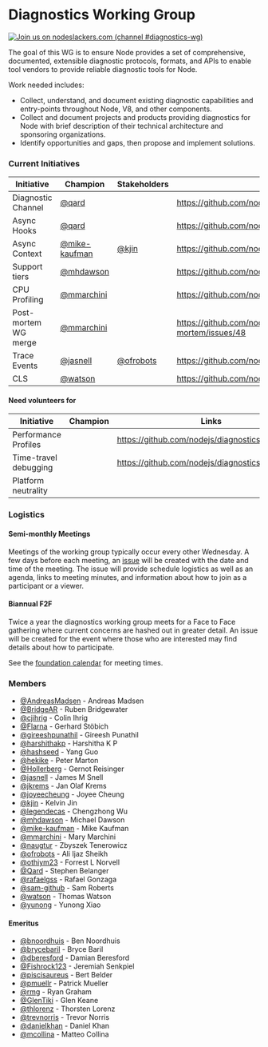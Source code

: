 # Diagnostics Working Group

[![Join us on nodeslackers.com (channel #diagnostics-wg)](https://img.shields.io/badge/Join%20us%20on-nodeslackers.com-blue)](https://node-js.slack.com/archives/C016U31J15M)

The goal of this WG is to ensure Node provides a set of comprehensive, documented, extensible diagnostic protocols, formats, and APIs to enable tool vendors to provide reliable diagnostic tools for Node.

Work needed includes:
- Collect, understand, and document existing diagnostic capabilities and entry-points throughout Node, V8, and other components.
- Collect and document projects and products providing diagnostics for Node with brief description of their technical architecture and sponsoring organizations.
- Identify opportunities and gaps, then propose and implement solutions.

### Current Initiatives

| Initiative           | Champion                                         | Stakeholders                             | Links
|----------------------|--------------------------------------------------|------------------------------------------|-------------------------------------------------
| Diagnostic Channel   | [@qard](https://github.com/qard)                 |                                          | https://github.com/nodejs/diagnostics/issues/180
| Async Hooks          | [@qard](https://github.com/qard)                 |                                          | https://github.com/nodejs/diagnostics/issues/124
| Async Context        | [@mike-kaufman](https://github.com/mike-kaufman) | [@kjin](https://github.com/kjin)         | https://github.com/nodejs/diagnostics/issues/107
| Support tiers        | [@mhdawson](https://github.com/mhdawson)         |                                          | https://github.com/nodejs/diagnostics/issues/157
| CPU Profiling        | [@mmarchini](https://github.com/mmarchini)       |                                          | https://github.com/nodejs/diagnostics/issues/148
| Post-mortem WG merge | [@mmarchini](https://github.com/mmarchini)       |                                          | https://github.com/nodejs/post-mortem/issues/48
| Trace Events         | [@jasnell](https://github.com/jasnell)           | [@ofrobots](https://github.com/ofrobots) | https://github.com/nodejs/diagnostics/issues/84
| CLS                  | [@watson](https://github.com/watson)             |                                          | https://github.com/nodejs/node/pull/26540

#### Need volunteers for

| Initiative            | Champion      | Links                                            |
|-----------------------|---------------|--------------------------------------------------|
| Performance Profiles  |               | https://github.com/nodejs/diagnostics/issues/161 |
| Time-travel debugging |               | https://github.com/nodejs/diagnostics/issues/164 |
| Platform neutrality   |               |                                                  |

### Logistics

#### Semi-monthly Meetings

Meetings of the working group typically occur every other Wednesday. A few days before each
meeting, an [issue](https://github.com/nodejs/diagnostics/issues) will be created with the
date and time of the meeting. The issue will provide schedule logistics as well as an agenda,
links to meeting minutes, and information about how to join as a participant or a viewer.

#### Biannual F2F

Twice a year the diagnostics working group meets for a Face to Face gathering where current
concerns are hashed out in greater detail. An issue will be created for the event where
those who are interested may find details about how to participate.

See the [foundation calendar](https://nodejs.org/calendar) for meeting times.

### Members

<!-- ncu-team-sync.team(nodejs/diagnostics) -->

- [@AndreasMadsen](https://github.com/AndreasMadsen) - Andreas Madsen
- [@BridgeAR](https://github.com/BridgeAR) - Ruben Bridgewater
- [@cjihrig](https://github.com/cjihrig) - Colin Ihrig
- [@Flarna](https://github.com/Flarna) - Gerhard Stöbich
- [@gireeshpunathil](https://github.com/gireeshpunathil) - Gireesh Punathil
- [@harshithakp](https://github.com/harshithaKP) - Harshitha K P
- [@hashseed](https://github.com/hashseed) - Yang Guo
- [@hekike](https://github.com/hekike) - Peter Marton
- [@Hollerberg](https://github.com/Hollerberg) - Gernot Reisinger
- [@jasnell](https://github.com/jasnell) - James M Snell
- [@jkrems](https://github.com/jkrems) - Jan Olaf Krems
- [@joyeecheung](https://github.com/joyeecheung) - Joyee Cheung
- [@kjin](https://github.com/kjin) - Kelvin Jin
- [@legendecas](https://github.com/legendecas) - Chengzhong Wu
- [@mhdawson](https://github.com/mhdawson) - Michael Dawson
- [@mike-kaufman](https://github.com/mike-kaufman) - Mike Kaufman
- [@mmarchini](https://github.com/mmarchini) - Mary Marchini
- [@naugtur](https://github.com/naugtur) - Zbyszek Tenerowicz
- [@ofrobots](https://github.com/ofrobots) - Ali Ijaz Sheikh
- [@othiym23](https://github.com/othiym23) - Forrest L Norvell
- [@Qard](https://github.com/Qard) - Stephen Belanger
- [@rafaelgss](https://github.com/RafaelGSS) - Rafael Gonzaga
- [@sam-github](https://github.com/sam-github) - Sam Roberts
- [@watson](https://github.com/watson) - Thomas Watson
- [@yunong](https://github.com/yunong) - Yunong Xiao


<!-- ncu-team-sync end -->

#### Emeritus

- [@bnoordhuis](https://github.com/bnoordhuis) - Ben Noordhuis
- [@brycebaril](https://github.com/brycebaril) - Bryce Baril
- [@dberesford](https://github.com/dberesford) - Damian Beresford
- [@Fishrock123](https://github.com/Fishrock123) - Jeremiah Senkpiel
- [@piscisaureus](https://github.com/piscisaureus) - Bert Belder
- [@pmuellr](https://github.com/pmuellr) - Patrick Mueller
- [@rmg](https://github.com/rmg) - Ryan Graham
- [@GlenTiki](https://github.com/GlenTiki) - Glen Keane
- [@thlorenz](https://github.com/thlorenz) - Thorsten Lorenz
- [@trevnorris](https://github.com/trevnorris) - Trevor Norris
- [@danielkhan](https://github.com/danielkhan) - Daniel Khan
- [@mcollina](https://github.com/mcollina) - Matteo Collina
